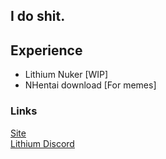 ## I do shit.

## Experience
* Lithium Nuker [WIP]
* NHentai download [For memes]

### Links
[Site](https://verlox.cc)<br>
[Lithium Discord](https://lithium.verlox.cc/discord)
